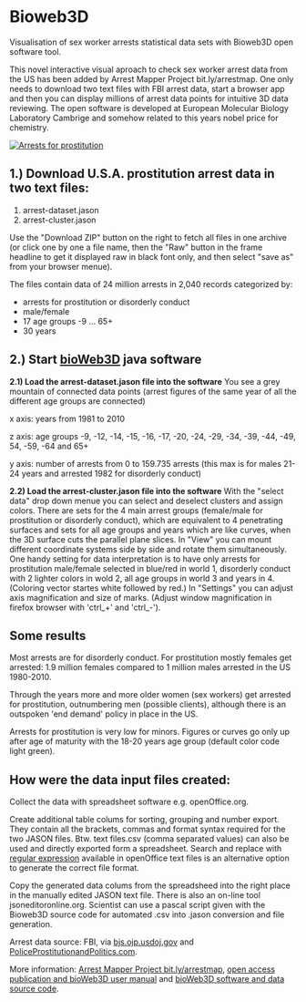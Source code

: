 Bioweb3D
========

Visualisation of sex worker arrests statistical data sets with Bioweb3D open software tool.

This novel interactive visual aproach to check sex worker arrest data from the US has been added by Arrest Mapper Project bit.ly/arrestmap. One only needs to download two text files with FBI arrest data, start a browser app and then you can display millions of arrest data points for intuitive 3D data reviewing. The open software is developed at European Molecular Biology Laboratory Cambrige and somehow related to this years nobel price for chemistry.



[![Arrests for prostitution](http://farm3.staticflickr.com/2879/10194975484_08b5e6b7e4_c.jpg "screen shot")](http://www.bit.ly/arrestmap)

## 1.) Download U.S.A. prostitution arrest data in two text files:
1. arrest-dataset.jason
2. arrest-cluster.jason

Use the "Download ZIP" button on the right to fetch all files in one archive (or click one by one a file name, then the "Raw" button in the frame headline to get it displayed raw in black font only, and then select "save as" from your browser menue). 

The files contain data of 24 million arrests in 2,040 records categorized by:
- arrests for prostitution or disorderly conduct
- male/female
- 17 age groups -9 ... 65+
- 30 years

## 2.) Start [bioWeb3D](http://www.ebi.ac.uk/~jbpettit/bioWeb3D/) java software

**2.1) Load the arrest-dataset.jason file into the software** You see a grey mountain of connected data points (arrest figures of the same year of all the different age groups are connected)

x axis: years from 1981 to 2010

z axis: age groups -9, -12, -14, -15, -16, -17, -20, -24, -29, -34, -39, -44, -49, 54, -59, -64 and 65+

y axis: number of arrests from 0 to 159.735 arrests (this max is for males 21-24 years and arrested 1982 for disorderly conduct)

**2.2) Load the arrest-cluster.jason file into the software** With the "select data" drop down menue you can select and deselect clusters and assign colors. There are sets for the 4 main arrest groups (female/male for prostitution or disorderly conduct), which are equivalent to 4 penetrating surfaces and sets for all age groups and years which are like curves, when the 3D surface cuts the parallel plane slices. In "View" you can mount different coordinate systems side by side and rotate them simultaneously. One handy setting for data interpretation is to have only arrests for prostitution male/female selected in blue/red in world 1, disorderly conduct with 2 lighter colors in wold 2, all age groups in world 3 and years in 4. (Coloring vector startes white followed by red.) In "Settings" you can adjust axis magnification and size of marks. (Adjust window magnification in firefox browser with 'ctrl\_+' and 'ctrl\_-').

## Some results

Most arrests are for disorderly conduct. For prostitution mostly females get arrested: 1.9 million females compared to 1 million males arrested in the US 1980-2010.

Through the years more and more older women (sex workers) get arrested for prostitution, outnumbering men (possible clients), although there is an outspoken 'end demand' policy in place in the US. 

Arrests for prostitution is very low for minors. Figures or curves go only up after age of maturity with the 18-20 years age group (default color code light green).

## How were the data input files created:

Collect the data with spreadsheet software e.g. openOffice.org.

Create additional table colums for sorting, grouping and number export. They contain all the brackets, commas and format syntax required for the two JASON files. Btw. text files.csv (comma separated values) can also be used and directly exported form a spreadsheet. Search and replace with [regular expression](http://wiki.openoffice.org/wiki/Documentation/How_Tos/Regular_Expressions_in_Writer) available in openOffice text files is an alternative option to generate the correct file format.

Copy the generated data colums from the spreadsheed into the right place in the manually edited JASON text file. There is also an on-line tool jsoneditoronline.org. Scientist can use a pascal script given with the Bioweb3D source code for automated .csv into .jason conversion and file generation.


Arrest data source: FBI, via [bjs.ojp.usdoj.gov](http://www.bjs.ojp.usdoj.gov/index.cfm?ty=datool&surl=/arrests/index.cfm) and [PoliceProstitutionandPolitics.com](http://www.PoliceProstitutionandPolitics.com).

More information: [Arrest Mapper Project bit.ly/arrestmap](http://www.bit.ly/arrestmap), [open access publication and bioWeb3D user manual](http://www.ncbi.nlm.nih.gov/pubmed/23758781) and [bioWeb3D software and data source code](https://github.com/jbogp/bioWeb3D).
